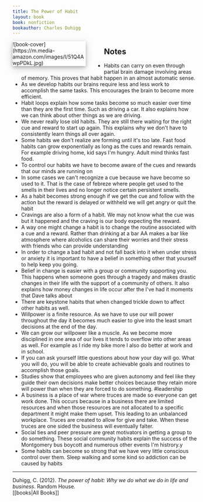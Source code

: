 ```yaml
---
title: The Power of Habit
layout: book
book: nonfiction
bookauthor: Charles Duhigg
---
```

<div style="float:left;
margin:0 50px 10px 0;
width:50%;
height:auto;
max-width:200px;
box-shadow: 0 4px 8px 0 rgba(0, 0, 0, 0.2), 0 6px 20px 0 rgba(0, 0, 0, 0.19)" markdown="1">
![book-cover](https://m.media-amazon.com/images/I/51Q4AwpPDkL.jpg)
</div>

## Notes
- Habits can carry on even through partial brain damage involving areas of memory. This proves that habit happen in an almost automatic sense.
- As we develop habits our brains require less and less work to accomplish the same tasks. This encourages the brain to become more efficient.
- Habit loops explain how some tasks become so much easier over time than they are the first time. Such as driving a car. It also explains how we can think about other things as we are driving.
- We never really lose old habits. They are still there waiting for the right cue and reward to start up again. This explains why we don't have to consistently learn things all over again.
- Some habits we don't realize are forming until it's too late. Fast food habits can grow exponentially as long as the cues and rewards remain. For example driving home, kid says I'm hungry. Adult mind thinks fast food.
- To control our habits we have to become aware of the cues and rewards that our minds are running on
- In some cases we can't recognize a cue because we have become so used to it. That is the case of febreze where people get used to the smells in their lives and no longer notice certain persistent smells.
- As a habit becomes strong enough if we get the cue and follow with the action but the reward is delayed or withheld we will get angry or quit the habit
- Cravings are also a form of a habit. We may not know what the cue was but it happened and the craving is our body expecting the reward.
- A way one might change a habit is to change the routine associated with a cue and a reward. Rather than drinking at a bar AA makes a bar like atmosphere where alcoholics can share their worries and their stress with friends who can provide understanding
- In order to change a bad habit and not fall back into it when under stress or anxiety it is important to have a belief in something other that yourself to help keep you going.
- Belief in change is easier with a group or community supporting you. This happens when someone goes through a tragedy and makes drastic changes in their life with the support of a community of others. It also explains how money changes in life occur after the I've had it moments that Dave talks about
- There are keystone habits that when changed trickle down to affect other habits as well.
- Willpower is a finite resource. As we have to use our will power throughout the day it becomes much easier to give into the least smart decisions at the end of the day.
- We can grow our willpower like a muscle. As we become more disciplined in one area of our lives it tends to overflow into other areas as well. For example as I ride my bike more I also do better at work and in school.
- If you can ask yourself little questions about how your day will go. What you will do, you will be able to create achievable goals and routines to accomplish those goals.
- Studies show that employees who are given autonomy and feel like they guide their own decisions make better choices because they retain more will power than when they are forced to do something. #leadership
- A business is a place of war where truces are made so everyone can get work done. This occurs because in a business there are limited resources and when those resources are not allocated to a specific department it might make them upset. This leading to an unbalanced workplace. Truces are created to allow for give and take. When these truces are one sided the business will eventually falter.
- Social ties and peer pressure are great motivators in getting a group to do something. These social community habits explain the success of the Montgomery bus boycott and numerous other events I'm histrory.y
- Some habits can become so strong that we have very little conscious control over them. Sleep walking and some kind so addiction can be caused by habits

---
Duhigg, C. (2012). *The power of habit: Why we do what we do in life and business*. Random House.
<br>[[books|All Books]]
